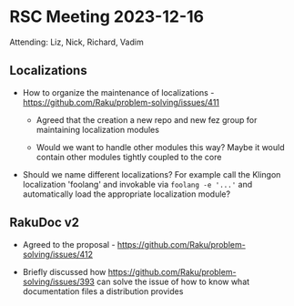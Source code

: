 # RSC Meeting 2023-12-16

Attending: Liz, Nick, Richard, Vadim

## Localizations

* How to organize the maintenance of localizations - https://github.com/Raku/problem-solving/issues/411

    * Agreed that the creation a new repo and new fez group for maintaining localization modules

    * Would we want to handle other modules this way? Maybe it would contain other modules tightly coupled to the core

* Should we name different localizations? For example call the Klingon localization 'foolang' and invokable via `foolang -e '...'` and automatically load the appropriate localization module?


## RakuDoc v2

* Agreed to the proposal - https://github.com/Raku/problem-solving/issues/412

* Briefly discussed how https://github.com/Raku/problem-solving/issues/393 can solve the issue of how to know what documentation files a distribution provides

